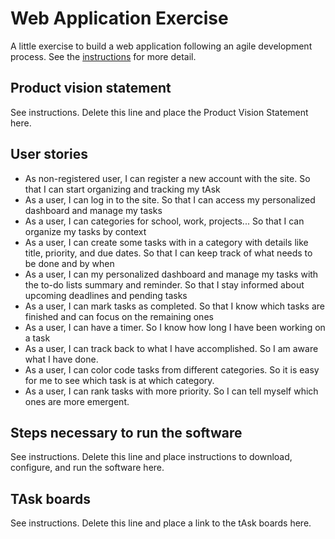 # Web Application Exercise

A little exercise to build a web application following an agile development process. See the [instructions](instructions.md) for more detail.

## Product vision statement

See instructions. Delete this line and place the Product Vision Statement here.

## User stories

- As non-registered user, I can register a new account with the site. So that I can start organizing and tracking my tAsk
- As a user, I can log in to the site. So that I can access my personalized dashboard and manage my tasks
- As a user, I can categories for school, work, projects... So that I can organize my tasks by context
- As a user, I can create some tasks with in a category with details like title, priority, and due dates. So that I can keep track of what needs to be done and by when
- As a user, I can my personalized dashboard and manage my tasks with the to-do lists summary and reminder. So that I stay informed about upcoming deadlines and pending tasks
- As a user, I can mark tasks as completed. So that I know which tasks are finished and can focus on the remaining ones
- As a user, I can have a timer. So I know how long I have been working on a task 
- As a user, I can track back to what I have accomplished. So I am aware what I have done. 
- As a user, I can color code tasks from different categories. So it is easy for me to see which task is at which category. 
- As a user, I can rank tasks with more priority. So I can tell myself which ones are more emergent.

## Steps necessary to run the software

See instructions. Delete this line and place instructions to download, configure, and run the software here.

## TAsk boards

See instructions. Delete this line and place a link to the tAsk boards here.
